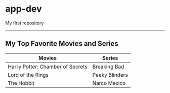 # app-dev
My first repository

---
## **My Top Favorite Movies and Series**

| Movies | Series |
| ----------- | ----------- |
| Harry Potter: Chamber of Secrets | Breaking Bad |
| Lord of the Rings | Peeky Blinders |
| The Hobbit | Narco Mexico |
